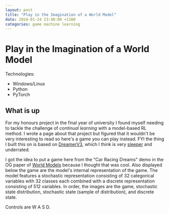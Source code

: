 ```yaml
---
layout: post
title: "Play in the Imagination of a World Model"
date: 2024-01-24 23:40:00 +1100
categories: game machine learning
---
```

# Play in the Imagination of a World Model

Technologies:
- Windows/Linux
- Python
- PyTorch

## What is up

For my honours project in the final year of university I found myself needing to tackle the challenge of *continual learning* with a model-based RL method. I wrote a page about that project but figured that it wouldn't be very interesting to read so here's a game you can play instead. FYI the thing I built this on is based on [DreamerV3](https://danijar.com/project/dreamerv3/), which I think is very [sleeper](https://www.urbandictionary.com/define.php?term=sleeper) and underrated.

I got the idea to put a game here from the "Car Racing Dreams" demo in the OG paper of [World Models](https://worldmodels.github.io/) because I thought that was cool. Also displayed below the game are the model's internal representation of the game. The model features a stochastic representation consisting of 32 categorical variables with 32 classes each combined with a discrete representation consisting of 512 variables. In order, the images are the game, stochastic state distribution, stochastic state (sample of distribution), and discrete state.

Controls are W A S D.

<div class="game" rssm="/static/mbrl/export_rssm.onnx" zh-transform="/static/mbrl/export_zh_transform.onnx" decoder="/static/mbrl/export_decoder.onnx" zh-to-image-aux="/static/mbrl/export_zh_to_image_aux.onnx" game-width="420" game-height="420">
</div>

<script src="https://cdn.jsdelivr.net/npm/onnxruntime-web/dist/ort.min.js">
</script>

<script src="/static/mbrl/mbrl.js">
</script>
